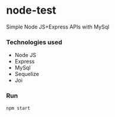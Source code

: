 # node-test
Simple Node JS+Express APIs with MySql

### Technologies used
- Node JS
- Express
- MySql
- Sequelize
- Joi
  

### Run
```
npm start
```
